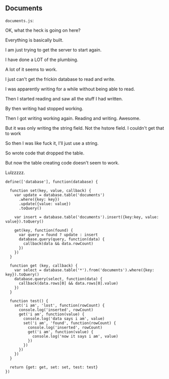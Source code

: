Documents
---------

`documents.js`:

OK, what the heck is going on here?

Everything is basically built.

I am just trying to get the server to start again.

I have done a LOT of the plumbing.

A lot of it seems to work.

I just can't get the frickin database to read and write.

I was apparently writing for a while without being able to read.

Then I started reading and saw all the stuff I had written.

By then writing had stopped working.

Then I got writing working again. Reading and writing. Awesome.

But it was only writing the string field. Not the hstore field. I couldn't get that to work

So then I was like fuck it, I'll just use a string.

So wrote code that dropped the table.

But now the table creating code doesn't seem to work.

Lulzzzzz.

    define(['database'], function(database) {

      function set(key, value, callback) {
        var update = database.table('documents')
          .where({key: key})
          .update({value: value})
          .toQuery()

        var insert = database.table('documents').insert({key:key, value: value}).toQuery()

        get(key, function(found) {
          var query = found ? update : insert
          database.query(query, function(data) {
            callback(data && data.rowCount)
          })
        })
      }

      function get (key, callback) {
        var select = database.table('*').from('documents').where({key: key}).toQuery()
        database.query(select, function(data) {
          callback(data.rows[0] && data.rows[0].value)
        })
      }

      function test() {
        set('i am', 'lost', function(rowCount) {
          console.log('inserted', rowCount)
          get('i am', function(value) {
            console.log('data says i am', value)
            set('i am', 'found', function(rowCount) {
              console.log('inserted', rowCount)
              get('i am', function(value) {
                console.log('now it says i am', value)
              })
            })
          })
        })
      }

      return {get: get, set: set, test: test}
    })


